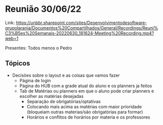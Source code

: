 # Reunião 30/06/22

Link: https://unbbr.sharepoint.com/sites/Desenvolvimentodesoftware-grupolaranja/Documentos%20Compartilhados/General/Recordings/Reuni%C3%B5es%20Semanais-20220630_181624-Meeting%20Recording.mp4?web=1

Presentes: Todos menos o Pedro

## Tópicos

 * Decisões sobre o layout e as coisas que vamos fazer
    * Página de login
    * Página do HUB com a grade atual do aluno e os planners ja feitos
    * Tab de Matérias ou planners em que o aluno pode criar planners e escolher as matérias desejadas
        * Separação de obrigatórias/optativas
        * Colocando mais acima as matérias com maior prioridade (bloqueiam outras materias/são obrigatórias para formar)
        * Horários e conflitos de horários por materia e os professores
